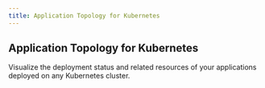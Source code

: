 ```yaml
---
title: Application Topology for Kubernetes
---
```


## Application Topology for Kubernetes

Visualize the deployment status and related resources of your applications deployed on any Kubernetes cluster.
